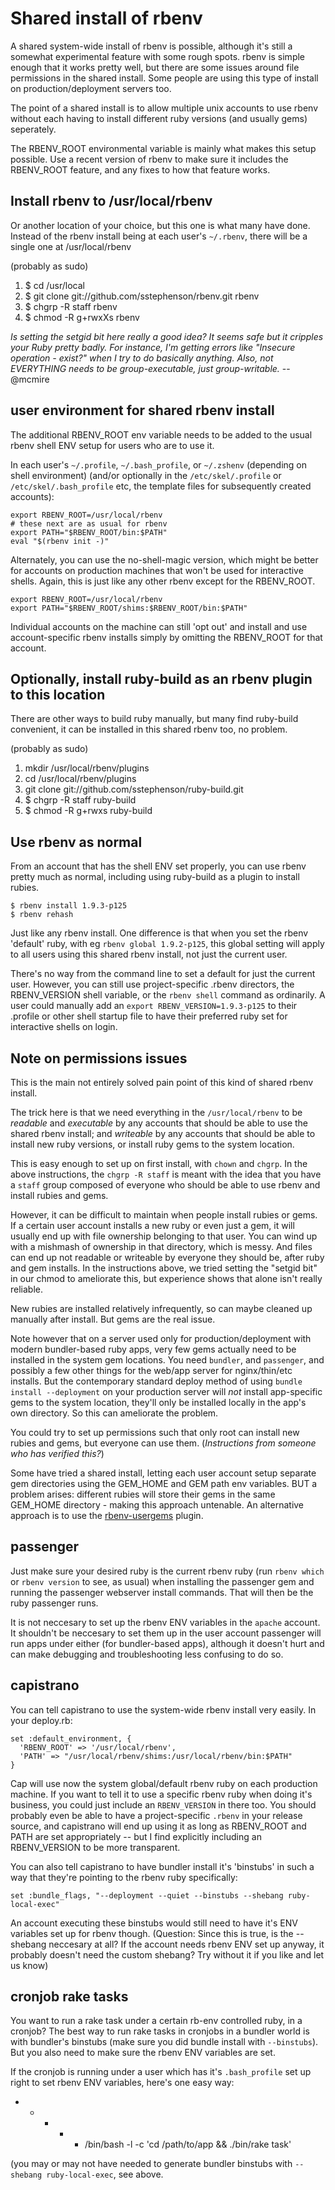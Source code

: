 # Shared install of rbenv

A shared system-wide install of rbenv is possible, although it's still a somewhat experimental feature with some rough spots. rbenv is simple enough that it works pretty well, but there are some issues around file permissions in the shared install.  Some people are using this type of install on production/deployment servers too. 

The point of a shared install is to allow multiple unix accounts to use rbenv without each having to install different ruby versions (and usually gems) seperately. 

The RBENV_ROOT environmental variable is mainly what makes this setup possible. Use a recent version of rbenv to make sure it includes the RBENV_ROOT feature, and any fixes to how that feature works. 

## Install rbenv to /usr/local/rbenv

Or another location of your choice, but this one is what many have done. Instead of the rbenv install being at each user's `~/.rbenv`, there will be a single one at /usr/local/rbenv


(probably as sudo)

1. $ cd /usr/local
2. $ git clone git://github.com/sstephenson/rbenv.git rbenv
3. $ chgrp -R staff rbenv
4. $ chmod -R g+rwxXs rbenv

*Is setting the setgid bit here really a good idea? It seems safe but it cripples your Ruby pretty badly. For instance, I'm getting errors like "Insecure operation - exist?" when I try to do basically anything. Also, not EVERYTHING needs to be group-executable, just group-writable.* --@mcmire

## user environment for shared rbenv install

The additional RBENV_ROOT env variable needs to be added to the usual rbenv shell ENV setup for users who are to use it. 

In each user's `~/.profile`, `~/.bash_profile`, or `~/.zshenv` (depending on shell environment) (and/or optionally in the `/etc/skel/.profile`  or `/etc/skel/.bash_profile` etc, the template files for subsequently created accounts):

    export RBENV_ROOT=/usr/local/rbenv
    # these next are as usual for rbenv
    export PATH="$RBENV_ROOT/bin:$PATH"
    eval "$(rbenv init -)"

Alternately, you can use the no-shell-magic version, which might be better for accounts on production machines that won't be used for interactive shells. Again, this is just like any other rbenv except for the RBENV_ROOT. 

    export RBENV_ROOT=/usr/local/rbenv
    export PATH="$RBENV_ROOT/shims:$RBENV_ROOT/bin:$PATH"

Individual accounts on the machine can still 'opt out' and install and use account-specific rbenv installs simply by omitting the RBENV_ROOT for that account. 

## Optionally, install ruby-build as an rbenv plugin to this location

There are other ways to build ruby manually, but many find ruby-build convenient, it can be installed in this shared rbenv too, no problem. 

(probably as sudo)

1. mkdir /usr/local/rbenv/plugins
2. cd /usr/local/rbenv/plugins
3. git clone git://github.com/sstephenson/ruby-build.git
4. $ chgrp -R staff ruby-build
5. $ chmod -R g+rwxs ruby-build

## Use rbenv as normal

From an account that has the shell ENV set properly, you can use rbenv pretty much as normal, including using ruby-build as a plugin to install rubies. 

    $ rbenv install 1.9.3-p125
    $ rbenv rehash

Just like any rbenv install. One difference is that when you set the rbenv 'default' ruby, with eg `rbenv global 1.9.2-p125`, this global setting will apply to all users using this shared rbenv install, not just the current user. 

There's no way from the command line to set a default for just the current user. However, you can still use project-specific .rbenv directors, the RBENV_VERSION shell variable, or the `rbenv shell` command as ordinarily. A user could manually add an `export RBENV_VERSION=1.9.3-p125` to their .profile or other shell startup file to have their preferred ruby set for interactive shells on login. 

## <a name="permission-issues"></a>Note on permissions issues

This is the main not entirely solved pain point of this kind of shared rbenv install. 

The trick here is that we need everything in the `/usr/local/rbenv` to be *readable* and *executable* by any accounts that should be able to use the shared rbenv install; and *writeable* by any accounts that should be able to install new ruby versions, or install ruby gems to the system location. 

This is easy enough to set up on first install, with `chown` and `chgrp`. In the above instructions, the `chgrp -R staff` is meant with the idea that you have a `staff` group composed of everyone who should be able to use rbenv and install rubies and gems. 

However, it can be difficult to maintain when people install rubies or gems. If a certain user account installs a new ruby or even just a gem, it will usually end up with file ownership belonging to that user. You can wind up with a mishmash of ownership in that directory, which is messy. And files can end up not readable or writeable by everyone they should be, after ruby and gem installs.  In the instructions above, we tried setting the "setgid bit" in our chmod to ameliorate this, but experience shows that alone isn't really reliable. 

New rubies are installed relatively infrequently, so can maybe cleaned up manually after install. But gems are the real issue. 

Note however that on a server used only for production/deployment with modern bundler-based ruby apps, very few gems actually need to be installed in the system gem locations. You need `bundler`, and `passenger`, and possibly a few other things for the web/app server for nginx/thin/etc installs. But the contemporary standard deploy method of using `bundle install --deployment` on your production server will *not* install app-specific gems to the system location, they'll only be installed locally in the app's own directory. So this can ameliorate the problem. 

You could try to set up permissions such that only root can install new rubies and gems, but everyone can use them. (*Instructions from someone who has verified this?*)

Some have tried a shared install, letting each user account setup separate gem directories using the GEM_HOME and GEM path env variables.  BUT a problem arises: different rubies will store their gems in the same GEM_HOME directory - making this approach untenable.  An alternative approach is to use the [rbenv-usergems](https://github.com/andyl/rbenv-usergems) plugin.

## passenger

Just make sure your desired ruby is the current rbenv ruby (run `rbenv which` or `rbenv version` to see, as usual) when installing the passenger gem and running the passenger webserver install commands. That will then be the ruby passenger runs. 

It is not neccesary to set up the rbenv ENV variables in the `apache` account. It shouldn't be neccesary to set them up in the user account passenger will run apps under either (for bundler-based apps), although it doesn't hurt and can make debugging and troubleshooting less confusing to do so. 

## capistrano

You can tell capistrano to use the system-wide rbenv install very easily. In your deploy.rb:

    set :default_environment, {
      'RBENV_ROOT' => '/usr/local/rbenv',
      'PATH' => "/usr/local/rbenv/shims:/usr/local/rbenv/bin:$PATH"
    }

Cap will use now the system global/default rbenv ruby on each production machine. If you want to tell it to use a specific rbenv ruby when doing it's business, you could just include an `RBENV_VERSION` in there too.  You should probably even be able to have a project-specific `.rbenv` in your release source, and capistrano will end up using it as long as RBENV_ROOT and PATH are set appropriately -- but I find explicitly including an RBENV_VERSION to be more transparent. 

You can also tell capistrano to have bundler install it's 'binstubs' in such a way that they're pointing to the rbenv ruby specifically:

    set :bundle_flags, "--deployment --quiet --binstubs --shebang ruby-local-exec"

An account executing these binstubs would still need to have it's ENV variables set up for rbenv though. (Question: Since this is true, is the --shebang neccesary at all? If the account needs rbenv ENV set up anyway, it probably doesn't need the custom shebang? Try without it if you like and let us know)

## cronjob rake tasks

You want to run a rake task under a certain rb-env controlled ruby, in a cronjob?  The best way to run rake tasks in cronjobs in a bundler world is with bundler's binstubs (make sure you did bundle install with `--binstubs`). But you also need to make sure the rbenv ENV variables are set. 

If the cronjob is running under a user which has it's `.bash_profile` set up right to set rbenv ENV variables, here's one easy way:

* * * * * /bin/bash -l -c 'cd /path/to/app && ./bin/rake task'

(you may or may not have needed to generate bundler binstubs with `--shebang ruby-local-exec`, see above. 